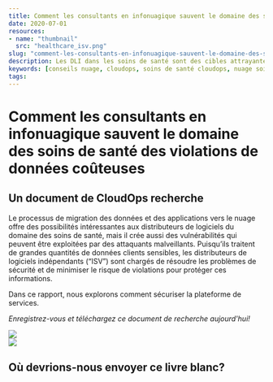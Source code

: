 ```yaml
---
title: Comment les consultants en infonuagique sauvent le domaine des soins de santé des violations de données coûteuses
date: 2020-07-01
resources:
- name: "thumbnail"
  src: "healthcare_isv.png"
slug: "comment-les-consultants-en-infonuagique-sauvent-le-domaine-des-soins-de-sante-des-violations-de-donnees-couteuses"
description: Les DLI dans les soins de santé sont des cibles attrayantes pour les pirates.  Les normes d'industrie comme SOC 2 sont essentielles pour maintenir vos applications en sécurité.
keywords: [conseils nuage, cloudops, soins de santé cloudops, nuage soins de santé, protection violations données soins de santé]
tags:
---
```



<div class="landing-page">
    <!-- hero -->
    <div class="hero jumbotron reading-landing jumbotron-fluid">
        <div class="container-fluid">
            <div class="row">
                <div class="col-xl-6 offset-xl-2 col-lg-10 offset-lg-1 col-md-12">
                    <h1 class="display-4">Comment les consultants en infonuagique sauvent le domaine des soins de santé des violations de données coûteuses</h1>
                </div>
            </div>
        </div>
    </div>
    <div class="main-content">
        <div class="row">
            <div class="col-xl-4 offset-xl-2 without-bottom-line">
                <div class="workshop-prerequisites">
                    <h2>Un document de CloudOps recherche</h2>   
                    <p>Le processus de migration des données et des applications vers le nuage offre des possibilités intéressantes aux distributeurs de logiciels du domaine des soins de santé, mais il crée aussi des vulnérabilités qui peuvent être exploitées par des attaquants malveillants. Puisqu’ils traitent de grandes quantités de données clients sensibles, les distributeurs de logiciels indépendants (“ISV”) sont chargés de résoudre les problèmes de sécurité et de minimiser le risque de violations pour protéger ces informations.</p>
                    <p>Dans ce rapport, nous explorons comment sécuriser la plateforme de services.</p>
                    <p><i>Enregistrez-vous et téléchargez ce document de recherche aujourd'hui!</i></p>
                </div>
            </div>
                <div class="col-xl-4 white-paper-image">
                <img src="/images/white-papers/soins-de-sante.png">
            </div>
        </div>
            </div>
        </div>
    </div>
    <!-- contact us -->
    <div class="contact-us-card">
        <div class="row">
            <div class="col-xl-8 offset-xl-2 col-lg-10 offset-lg-1 col-md-12 col-sm-12 col-xs-12">
                <img src="/images/single-line-arrows.png">
            </div>
            <div
                class="col-xl-3 offset-xl-3 col-lg-3 offset-lg-1 col-md-10 offset-md-1 col-sm-10 offset-sm-1 col-xs-12">
                <h2>Où devrions-nous envoyer ce livre blanc?</h2>
            </div>
            <div class="col-xl-5 offset-xl-0 col-lg-6 offset-lg-1 col-md-8 offset-md-2 col-sm-10 offset-sm-1 col-xs-12 general-contact-form"><br>
<script charset="utf-8" type="text/javascript" src="//js.hsforms.net/forms/embed/v2.js"></script>
<script>
  hbspt.forms.create({
    region: "na1",
    portalId: "6195483",
    formId: "76833681-1d09-4b2a-8e37-111d5c8bbe37"
  });
</script>
            </div>
        </div>
    </div>
</div>
